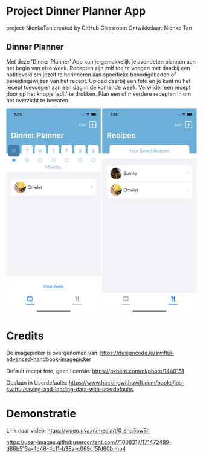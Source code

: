 # Project Dinner Planner App
project-NienkeTan created by GitHub Classroom
Ontwikkelaar: Nienke Tan

## Dinner Planner
Met deze 'Dinner Planner' App kun je gemakkelijk je avondeten plannen aan het begin van elke week. Recepten zijn zelf toe te voegen met daarbij een notitieveld om jezelf te herinneren aan specifieke benodigdheden of bereidingswijzen van het recept. Upload daarbij een foto en je kunt nu het recept toevoegen aan een dag in de komende week. Verwijder een recept door op het knopje 'edit' te drukken. 
Plan een of meerdere recepten in om het overzicht te bewaren.

<img src="doc/Simulator Screen Shot - iPhone 11 - 2022-05-31 at 17.15.20.png" width="250" /> <img src="doc/Simulator Screen Shot - iPhone 11 - 2022-05-31 at 17.15.49.png" width="250" />

# Credits
De imagepicker is overgenomen van:
https://designcode.io/swiftui-advanced-handbook-imagepicker

Default recept foto, geen licensie:
https://pxhere.com/nl/photo/1440151

Opslaan in Userdefaults:
https://www.hackingwithswift.com/books/ios-swiftui/saving-and-loading-data-with-userdefaults

# Demonstratie
Link naar video: https://video.uva.nl/media/t/0_shq5ow5h 

https://user-images.githubusercontent.com/71008317/171472489-d86b513a-4c46-4c11-b38a-c069cf5fd60b.mp4

